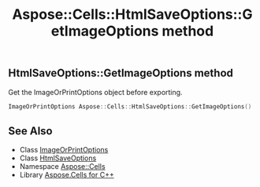 ﻿---
title: Aspose::Cells::HtmlSaveOptions::GetImageOptions method
linktitle: GetImageOptions
second_title: Aspose.Cells for C++ API Reference
description: 'Aspose::Cells::HtmlSaveOptions::GetImageOptions method. Get the ImageOrPrintOptions object before exporting in C++.'
type: docs
weight: 5200
url: /cpp/aspose.cells/htmlsaveoptions/getimageoptions/
---
## HtmlSaveOptions::GetImageOptions method


Get the ImageOrPrintOptions object before exporting.

```cpp
ImageOrPrintOptions Aspose::Cells::HtmlSaveOptions::GetImageOptions()
```

## See Also

* Class [ImageOrPrintOptions](../../../aspose.cells.rendering/imageorprintoptions/)
* Class [HtmlSaveOptions](../)
* Namespace [Aspose::Cells](../../)
* Library [Aspose.Cells for C++](../../../)
